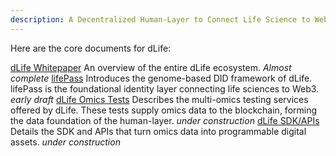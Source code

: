 ```yaml
---
description: A Decentralized Human-Layer to Connect Life Science to Web3
---
```


Here are the core documents for dLife:

[dLife Whitepaper](/dlife-whitepaper/README.md) An overview of the entire dLife ecosystem. *Almost complete*
[lifePass](/lifepass-did/README.md) Introduces the genome-based DID framework of dLife. lifePass is the foundational identity layer connecting life sciences to Web3. *early draft*
[dLife Omics Tests](/omics-test/README.md) Describes the multi-omics testing services offered by dLife. These tests supply omics data to the blockchain, forming the data foundation of the human-layer.  *under construction*
[dLife SDK/APIs](/sdk-api/README.md) Details the SDK and APIs that turn omics data into programmable digital assets. *under construction*

